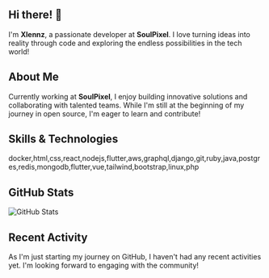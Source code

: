 ## Hi there! 👋

I'm **Xlennz**, a passionate developer at **SoulPixel**. I love turning ideas into reality through code and exploring the endless possibilities in the tech world!

## About Me

Currently working at **SoulPixel**, I enjoy building innovative solutions and collaborating with talented teams. While I'm still at the beginning of my journey in open source, I'm eager to learn and contribute!

## Skills & Technologies

docker,html,css,react,nodejs,flutter,aws,graphql,django,git,ruby,java,postgres,redis,mongodb,flutter,vue,tailwind,bootstrap,linux,php

## GitHub Stats

![GitHub Stats](https://github-readme-stats.vercel.app/api?username=Xlennz&show_icons=true&theme=radical)

## Recent Activity

As I'm just starting my journey on GitHub, I haven't had any recent activities yet. I'm looking forward to engaging with the community!
